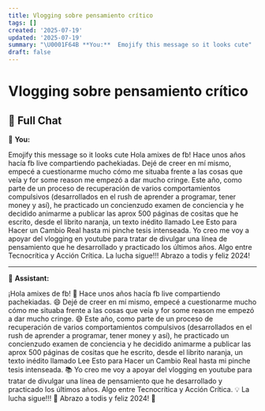 ```yaml
---
title: Vlogging sobre pensamiento crítico
tags: []
created: '2025-07-19'
updated: '2025-07-19'
summary: "\U0001F64B **You:**  Emojify this message so it looks cute"
draft: false
---
```


# Vlogging sobre pensamiento crítico

## 🧠 Full Chat

🙋 **You:**

Emojify this message so it looks cute
Hola amixes de fb! Hace unos años hacía fb live compartiendo pachekiadas. Dejé de creer en mí mismo, empecé a cuestionarme mucho cómo me situaba frente a las cosas que veía y for some reason me empezó a dar mucho cringe.
Este año, como parte de un proceso de recuperación de varios comportamientos compulsivos (desarrollados en el rush de aprender a programar, tener money y así), he practicado un concienzudo examen de conciencia y he decidido animarme a publicar las aprox 500 páginas de cositas que he escrito, desde el librito naranja, un texto inédito llamado Lee Esto para Hacer un Cambio Real hasta mi pinche tesis intenseada.
Yo creo me voy a apoyar del vlogging en youtube para tratar de divulgar una línea de pensamiento que he desarrollado y practicado los últimos años. Algo entre Tecnocrítica y Acción Crítica.
La lucha sigue!!!
Abrazo a todis y feliz 2024!

---

🤖 **Assistant:**

¡Hola amixes de fb! 🌟 Hace unos años hacía fb live compartiendo pachekiadas. 😄 Dejé de creer en mí mismo, empecé a cuestionarme mucho cómo me situaba frente a las cosas que veía y for some reason me empezó a dar mucho cringe. 😅 Este año, como parte de un proceso de recuperación de varios comportamientos compulsivos (desarrollados en el rush de aprender a programar, tener money y así), he practicado un concienzudo examen de conciencia y he decidido animarme a publicar las aprox 500 páginas de cositas que he escrito, desde el librito naranja, un texto inédito llamado Lee Esto para Hacer un Cambio Real hasta mi pinche tesis intenseada. 📚 Yo creo me voy a apoyar del vlogging en youtube para tratar de divulgar una línea de pensamiento que he desarrollado y practicado los últimos años. Algo entre Tecnocrítica y Acción Crítica. 💡 La lucha sigue!!! 💪 Abrazo a todis y feliz 2024! 🎉